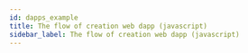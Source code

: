 ```yaml
---
id: dapps_example
title: The flow of creation web dapp (javascript)
sidebar_label: The flow of creation web dapp (javascript)
---
```

